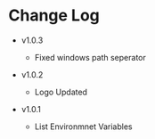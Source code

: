 # Change Log

- v1.0.3
    - Fixed windows path seperator

- v1.0.2
    - Logo Updated

- v1.0.1
    - List Environmnet Variables